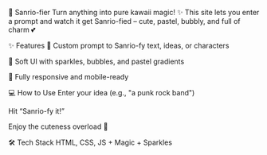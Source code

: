 🎀 Sanrio-fier
Turn anything into pure kawaii magic! ✨ This site lets you enter a prompt and watch it get Sanrio-fied – cute, pastel, bubbly, and full of charm 💕

✨ Features
🎨 Custom prompt to Sanrio-fy text, ideas, or characters

💖 Soft UI with sparkles, bubbles, and pastel gradients

📱 Fully responsive and mobile-ready

💻 How to Use
Enter your idea (e.g., "a punk rock band")

Hit “Sanrio-fy it!”

Enjoy the cuteness overload 🧁

🛠 Tech Stack
HTML, CSS, JS + Magic + Sparkles

